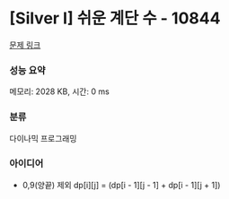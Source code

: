 # [Silver I] 쉬운 계단 수 - 10844 

[문제 링크](https://www.acmicpc.net/problem/10844) 

### 성능 요약

메모리: 2028 KB, 시간: 0 ms

### 분류

다이나믹 프로그래밍

### 아이디어

- 0,9(양끝) 제외 dp[i][j] = (dp[i - 1][j - 1] + dp[i - 1][j + 1])
